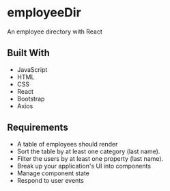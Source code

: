 # employeeDir
 An employee directory with React

## Built With

* JavaScript
* HTML
* CSS
* React
* Bootstrap
* Axios

## Requirements

 * A table of employees should render
 * Sort the table by at least one category (last name).
 * Filter the users by at least one property (last name).
 * Break up your application's UI into components
 * Manage component state
 * Respond to user events